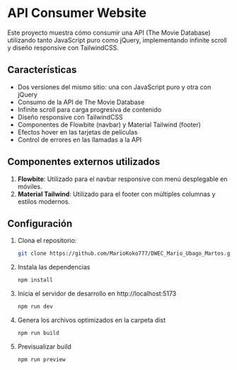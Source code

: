 # API Consumer Website

Este proyecto muestra cómo consumir una API (The Movie Database) utilizando tanto JavaScript puro como jQuery, implementando infinite scroll y diseño responsive con TailwindCSS.

## Características

- Dos versiones del mismo sitio: una con JavaScript puro y otra con jQuery
- Consumo de la API de The Movie Database
- Infinite scroll para carga progresiva de contenido
- Diseño responsive con TailwindCSS
- Componentes de Flowbite (navbar) y Material Tailwind (footer)
- Efectos hover en las tarjetas de películas
- Control de errores en las llamadas a la API

## Componentes externos utilizados

1. **Flowbite**: Utilizado para el navbar responsive con menú desplegable en móviles.
2. **Material Tailwind**: Utilizado para el footer con múltiples columnas y estilos modernos.

## Configuración

1. Clona el repositorio:
   ```bash
   git clone https://github.com/MarioKoko777/DWEC_Mario_Ubago_Martos.git
2. Instala las dependencias
   ```bash
   npm install
3. Inicia el servidor de desarrollo en http://localhost:5173
   ```bash
   npm run dev
4. Genera los archivos optimizados en la carpeta dist
   ```bash
   npm run build
5. Previsualizar build
   ```bash
   npm run preview
